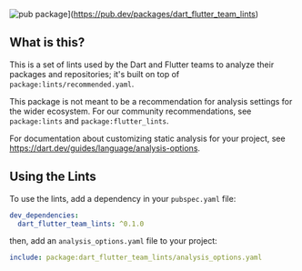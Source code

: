 ![pub package](https://img.shields.io/pub/v/dart_flutter_team_lints.svg)](https://pub.dev/packages/dart_flutter_team_lints)

## What is this?

This is a set of lints used by the Dart and Flutter teams to analyze their
packages and repositories; it's built on top of
`package:lints/recommended.yaml`.

This package is not meant to be a recommendation for analysis settings for the
wider ecosystem. For our community recommendations, see `package:lints` and
`package:flutter_lints`.

For documentation about customizing static analysis for your project, see
https://dart.dev/guides/language/analysis-options.

## Using the Lints

To use the lints, add a dependency in your `pubspec.yaml` file:

```yaml
dev_dependencies:
  dart_flutter_team_lints: ^0.1.0
```

then, add an `analysis_options.yaml` file to your project:

```yaml
include: package:dart_flutter_team_lints/analysis_options.yaml
```
